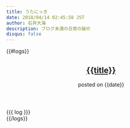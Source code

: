 ```yaml
---
title: うたにっき
date: 2018/04/14 02:45:58 JST
author: 石井大海
description: ブログ未満の日常の破片
disqus: false
---
```


{{#logs}}
<article class="log" id="{{ident}}">
<header>
<h2><a href="/logs/{{ident}}.html">{{title}}</a></h2>
<div><i class="fa fa-calendar" aria-hidden="true"></i> posted on {{date}}</div>
</header>
<div class="log-body">
{{{ log }}}
</div>
</article>
{{/logs}}
